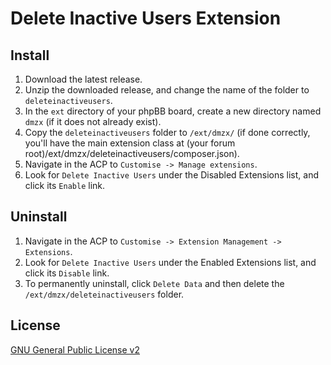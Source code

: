 # Delete Inactive Users Extension

## Install

1. Download the latest release.
2. Unzip the downloaded release, and change the name of the folder to `deleteinactiveusers`.
3. In the `ext` directory of your phpBB board, create a new directory named `dmzx` (if it does not already exist).
4. Copy the `deleteinactiveusers` folder to `/ext/dmzx/` (if done correctly, you'll have the main extension class at (your forum root)/ext/dmzx/deleteinactiveusers/composer.json).
5. Navigate in the ACP to `Customise -> Manage extensions`.
6. Look for `Delete Inactive Users` under the Disabled Extensions list, and click its `Enable` link.

## Uninstall

1. Navigate in the ACP to `Customise -> Extension Management -> Extensions`.
2. Look for `Delete Inactive Users` under the Enabled Extensions list, and click its `Disable` link.
3. To permanently uninstall, click `Delete Data` and then delete the `/ext/dmzx/deleteinactiveusers` folder.

## License
[GNU General Public License v2](http://opensource.org/licenses/GPL-2.0)
